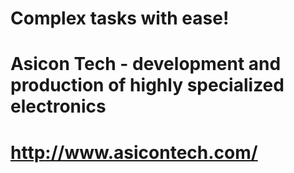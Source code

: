 # Complex tasks with ease!
# Asicon Tech - development and production of highly specialized electronics
# http://www.asicontech.com/
